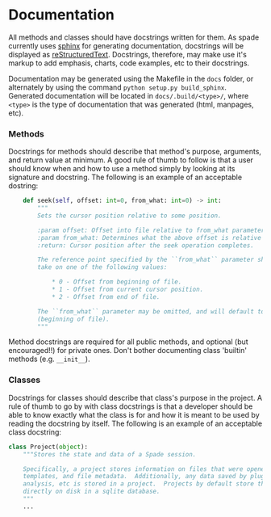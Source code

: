 # Documentation
All methods and classes should have docstrings written for them.  As spade
currently uses [sphinx][1] for generating documentation, docstrings will be
displayed as [reStructuredText][2].  Docstrings, therefore,  may make use it's
markup to add emphasis, charts, code examples, etc to their docstrings.

Documentation may be generated using the Makefile in the `docs` folder, or 
alternately by using the command `python setup.py build_sphinx`.  Generated
documentation will be located in `docs/.build/<type>/`, where `<type>` is the
type of documentation that was generated (html, manpages, etc).

### Methods
Docstrings for methods should describe that method's purpose, arguments, and 
return value at minimum.  A good rule of thumb to follow is that a user should
know when and how to use a method simply by looking at its signature and
docstring.  The following is an example of an acceptable dostring:

```python
    def seek(self, offset: int=0, from_what: int=0) -> int:
        """
        Sets the cursor position relative to some position.

        :param offset: Offset into file relative to from_what parameter.
        :param from_what: Determines what the above offset is relative to.
        :return: Cursor position after the seek operation completes.

        The reference point specified by the ``from_what`` parameter should
        take on one of the following values:

            * 0 - Offset from beginning of file.
            * 1 - Offset from current cursor position.
            * 2 - Offset from end of file.

        The ``from_what`` parameter may be omitted, and will default to 0
        (beginning of file).
        """
```
Method docstrings are required for all public methods, and optional (but
encouraged!!) for private ones.  Don't bother documenting class 'builtin'
methods (e.g. `__init__`).

### Classes
Docstrings for classes should describe that class's purpose in the project.  A
rule of thumb to go by with class docstrings is that a developer should be able
to know exactly what the class is for and how it is meant to be used by reading
the docstring by itself.  The following is an example of an acceptable
class docstring:

```python
class Project(object):
    """Stores the state and data of a Spade session.

    Specifically, a project stores information on files that were opened,
    templates, and file metadata.  Additionally, any data saved by plugins,
    analysis, etc is stored in a project.  Projects by default store this data
    directly on disk in a sqlite database.
    """
    ...
```

[1]:  http://www.sphinx-doc.org
[2]:  http://www.sphinx-doc.org/en/stable/rest.html
